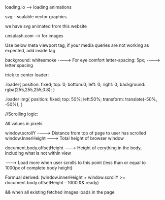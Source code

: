 loading.io --> loading animations

svg - scalable vector graphics

we have svg animated from this website 

unsplash.com --> for images


Use below meta viewport tag, if your media queries are not working as expected, add inside <head> tag

<meta name="viewport" content="width=device-width, initial-scale=1"> 


background: whitesmoke ----> For eye comfort 
letter-spacing: 5px;   ----> letter spacing


trick to center loader: 

.loader{
   position: fixed;
   top: 0;
   bottom:0;
   left: 0; 
   right: 0;
   background: rgba(255,255,255,0.8);
} 

.loader img{
   position: fixed;
   top: 50%; 
   left:50%; 
   transform: translate(-50%, -50%);
}


//Scrolling logic: 

All values in pixels 

window.scrollY ----> Distance from top of page to user has scrolled 
window.InnerHeight ---> Total height of browser window 

document.body.offsetHeight ---> Height of eerything in the body, including what is not within view 

---> Load more when user scrolls to this point (less than or equal to 1000px of complete body height)

Formual derived: 
(window.innerHeight + window.scrollY >= document.body.offsetHeight - 1000 && ready)

&& when all existing fetched images loads in the page 
